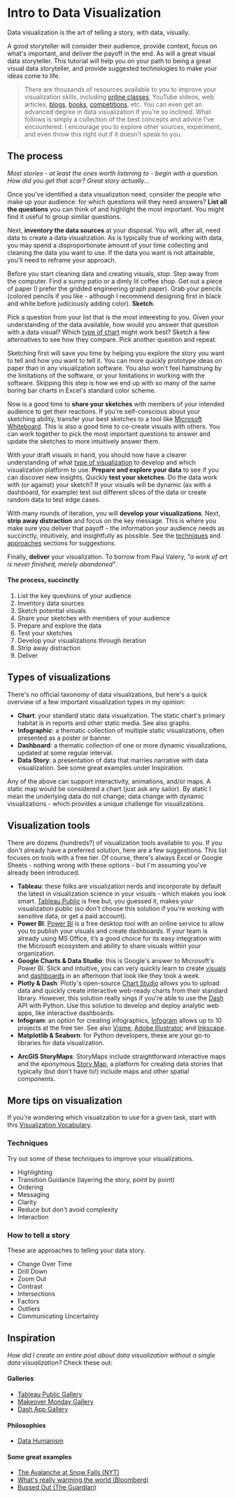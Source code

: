 # Intro to Data Visualization

Data visualization is the art of telling a story, with data, visually. 

A good storyteller will consider their audience, provide context, focus on what's important, and deliver the payoff in the end. As will a great visual data storyteller. This tutorial will help you on your path to being a great visual data storyteller, and provide suggested technologies to make your ideas come to life.

> There are thousands of resources available to you to improve your visualization skills, including [online classes](https://www.tableau.com/learn), YouTube videos, web articles, [blogs](https://www.tableau.com/learn/articles/best-data-visualization-blogs), [books](https://www.tableau.com/learn/articles/books-about-data-visualization), [competitions](https://www.makeovermonday.co.uk/data/), etc. You can even get an advanced degree in data visualization if you're so inclined. What follows is simply a collection of the best concepts and advice I've encountered. I encourage you to explore other sources, experiment, and even throw this right out if it doesn't speak to you.
>

## The process

*Most stories - at least the ones worth listening to - begin with a question. How did you get that scar? Great story actually…*

Once you've identified a data visualization need, consider the people who make up your audience: for which questions will they need answers? **List all the questions** you can think of and highlight the most important. You might find it useful to group similar questions.

Next, **inventory the data sources** at your disposal. You will, after all, need data to create a data visualization. As is typically true of working with data, you may spend a disproportionate amount of your time collecting and cleaning the data you want to use. If the data you want is not attainable, you'll need to reframe your approach.

Before you start cleaning data and creating visuals, *stop*. Step away from the computer. Find a sunny patio or a dimly lit coffee shop. Get out a piece of paper (I prefer the gridded engineering graph paper). Grab your pencils (colored pencils if you like - although I recommend designing first in black and white before judiciously adding color). **Sketch**. 

Pick a question from your list that is the most interesting to you. Given your understanding of the data available, how would you answer that question with a data visual? Which [type of chart](https://public.tableau.com/en-us/gallery/visual-vocabulary) might work best? Sketch a few alternatives to see how they compare. Pick another question and repeat.

Sketching first will save you time by helping you explore the story you want to tell and how you want to tell it. You can more quickly prototype ideas on paper than in any visualization software. You also won't feel hamstrung by the limitations of the software, or your limitations in working with the software. Skipping this step is how we end up with so many of the same boring bar charts in Excel's standard color scheme.

Now is a good time to **share your sketches** with members of your intended audience to get their reactions. If you're self-conscious about your sketching ability, transfer your best sketches to a tool like [Microsoft Whiteboard](https://products.office.com/en-us/microsoft-whiteboard/digital-whiteboard-app). This is also a good time to co-create visuals with others. You can work together to pick the most important questions to answer and update the sketches to more intuitively answer them. 

With your draft visuals in hand, you should now have a clearer understanding of what [type of visualization](#types-of-visualizations) to develop and which visualization platform to use. **Prepare and explore your data** to see if you can discover new insights. Quickly **test your sketches**. Do the data work with (or against) your sketch? If your visuals will be dynamic (as with a dashboard, for example) test out different slices of the data or create random data to test edge cases.

With many rounds of iteration, you will **develop your visualizations**. Next, **strip away distraction** and focus on the key message. This is where you make sure you deliver that payoff - the information your audience needs as succinctly, intuitively, and insightfully as possible. See the [techniques](#techniques) and [approaches](#how-to-tell-a-story) sections for suggestions.

Finally, **deliver** your visualization. To borrow from Paul Valery, *"a work of art is never finished, merely abandoned"*.

#### The process, succinctly

1. List the key questions of your audience
2. Inventory data sources
3. Sketch potential visuals
4. Share your sketches with members of your audience
5. Prepare and explore the data
6. Test your sketches
7. Develop your visualizations through iteration
8. Strip away distraction
9. Deliver

## Types of visualizations

There's no official taxonomy of data visualizations, but here's a quick overview of a few important visualization types in my opinion:

* **Chart**: your standard static data visualization. The static chart's primary habitat is in reports and other static media. See also graphs. 
* **Infographic**: a thematic collection of multiple static visualizations, often presented as a poster or banner.
* **Dashboard**: a thematic collection of one or more dynamic visualizations, updated at some regular interval. 
* **Data Story**: a presentation of data that marries narrative with data visualization. See some great examples under Inspiration.

Any of the above can support interactivity, animations, and/or maps. A static map would be considered a chart (just ask any sailor). By static I mean the underlying data do not change; data change with dynamic visualizations - which provides a unique challenge for visualizations.

## Visualization tools

There are dozens (hundreds?) of visualization tools available to you. If you don't already have a preferred solution, here are a few suggestions. This list focuses on tools with a free tier. Of course, there's always Excel or Google Sheets - nothing wrong with these options - but I'm assuming you've already been introduced.

* **Tableau**: these folks are visualization nerds and incorporate by default the latest in visualization science in your visuals - which makes you look smart. [Tableau Public](https://public.tableau.com/en-us/s/) is free but, you guessed it, makes your visualization public (so don't choose this solution if you're working with sensitive data, or get a paid account).
* **Power BI**: [Power BI](https://powerbi.microsoft.com/en-us/downloads/) is a free desktop tool with an online service to allow you to publish your visuals and create dashboards. If your team is already using MS Office, it’s a good choice for its easy integration with the Microsoft ecosystem and ability to share visuals within your organization.
* **Google Charts & Data Studio**: this is Google's answer to Microsoft's Power BI. Slick and intuitive, you can very quickly learn to create [visuals](https://developers.google.com/chart) and [dashboards](https://support.google.com/datastudio/answer/6283323?hl=en) in an afternoon that look like they took a week.
* **Plotly & Dash**: Plotly's open-source [Chart Studio](https://chart-studio.plot.ly/create/) allows you to upload data and quickly create interactive web-ready charts from their standard library. However, this solution really sings if you're able to use the [Dash](https://dash.plot.ly/?_ga=2.77431061.1642172462.1580333706-1252667748.1577723508) API with Python. Use this solution to develop and deploy analytic web apps, like interactive dashboards.
* **Infogram**: an option for creating infographics, [Infogram](https://infogram.com/) allows up to 10 projects at the free tier. See also [Visme](https://www.visme.co/), [Adobe Illustrator](https://www.adobe.com/products/illustrator), and [Inkscape](https://inkscape.org/).
* **Matplotlib & Seaborn**: for Python developers, these are your go-to libraries for data visualization.
- **ArcGIS StoryMaps**: StoryMaps include straightforward interactive maps and the eponymous [Story Map](https://storymaps.arcgis.com/stories/cea22a609a1d4cccb8d54c650b595bc4), a platform for creating data stories that typically (but don't have to!) include maps and other spatial components.

## More tips on visualization

If you're wondering which visualization to use for a given task, start with this [Visualization Vocabulary](https://public.tableau.com/en-us/gallery/visual-vocabulary).

### Techniques

Try out some of these techniques to improve your visualizations.

- Highlighting
- Transition Guidance (layering the story, point by point)
- Ordering
- Messaging
- Clarity
- Reduce but don't avoid complexity
- Interaction

### How to tell a story

These are approaches to telling your data story. 

- Change Over Time
- Drill Down
- Zoom Out
- Contrast
- Intersections
- Factors
- Outliers
- Communicating Uncertainty

## Inspiration

*How did I create an entire post about data visualization without a single data visualization?* Check these out:

#### Galleries

- [Tableau Public Gallery](https://public.tableau.com/en-us/gallery/?tab=viz-of-the-day&type=viz-of-the-day)
- [Makeover Monday Gallery](https://www.makeovermonday.co.uk/gallery/)
- [Dash App Gallery](https://dash-gallery.plotly.host/Portal/)

#### Philosophies

- [Data Humanism](http://giorgialupi.com/data-humanism-my-manifesto-for-a-new-data-wold)

#### Some great examples

- [The Avalanche at Snow Falls  (NYT)](http://www.nytimes.com/projects/2012/snow-fall/index.html#/?part=tunnel-creek)
- [What's really warming the world (Bloomberg)](https://www.bloomberg.com/graphics/2015-whats-warming-the-world/)
- [Bussed Out (The Guardian)](https://www.theguardian.com/us-news/ng-interactive/2017/dec/20/bussed-out-america-moves-homeless-people-country-study)
